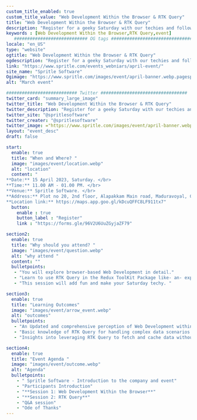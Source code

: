 ```yaml
---
custom_title_enabled: true
custom_title_value: "Web Development Within the Browser & RTK Query"
title: "Web Development Within the Browser & RTK Query"
description: "Register for a geeky Saturday with our techies and follow an adventurous quest into  Web Development within the Browser and Redux Toolkit Query!"
keywords : [Web Development Within the Browser,RTK Query,event]
   ############################ OG tags #################################
locale: "en_US"
type: "website"
ogtitle: "Web Development Within the Browser & RTK Query" 
ogdescription: "Register for a geeky Saturday with our techies and follow an adventurous quest into  Web Development within the Browser and Redux Toolkit Query! "
link: "https://www.spritle.com/events_webniars/april-event/"
site_name: "Spritle Software" 
Ogimage: "https://www.spritle.com/images/event/april-banner.webp.pagespeed.ce.WkfbS_QTE-.webp"
alt: "March event" 

########################### Twitter #################################
twitter_card: "summary_large_image"
twitter_title: "Web Development Within the Browser & RTK Query" 
twitter_description: "Register for a geeky Saturday with our techies and follow an adventurous quest into  Web Development within the Browser and Redux Toolkit Query! "
twitter_site: "@spritlesoftware"
twitter_creater: "@spritlesoftware"
twitter_image: ="https://www.spritle.com/images/event/april-banner.webp.pagespeed.ce.WkfbS_QTE-.webp"
layout: "event_desc"
draft: false

start:
  enable: true
  title: "When and Where? "
  image: "images/event/location.webp"
  alt: "location"
  content: "
**Date:** 15 April 2023, Saturday. </br>
**Time:** 11.00 AM - 01.00 PM. </br>
**Venue:** Spritle Software. </br>
**Address:** Plot no 20, 2nd floor, Alapakkam Main road, Maduravoyal, Chennai, Tamil Nadu 600116.</br>
**Location link:** https://maps.app.goo.gl/kDcuQFFC8LF911tx7"
  button:
    enable : true
    button_label : "Register"
    link : "https://forms.gle/96V2U6UuZGyjaZF79"

section2:
  enable: true
  title: "Why should you attend? "
  image: "images/event/question.webp"
  alt: "why attend "
  content: ""
  bulletpoints:
   - "You will explore browser-based Web Development in detail."
   - "Learn to use RTK Query in the Redux ToolKit Package like- an- expert."
   - "This session will add fun and make your Saturday techy. " 

section3:
  enable: true
  title: "Learning Outcomes"
  image: "images/event/arrow_event.webp"
  alt: "outcomes"
  bulletpoints:
   - "An Updated and comprehensive perception of Web Development within the Browser"
   - "Basic knowledge of RTK Query for handling complex data scenarios and API integrations"
   - "Insights into leveraging RTK Query to fetch and cache data without manual intervention. "

section4:
  enable: true
  title: "Event Agenda "
  image: "images/event/outcome.webp"
  alt: "Agenda"
  bulletpoints:
    - " Spritle Software - Introduction to the company and event"
    - "Participants Introduction"
    - "**Session 1: Web Development Within the Browser**"
    - "**Session 2: RTK Query**"
    - "Q&A session"
    - "Ode of Thanks"
---
```

